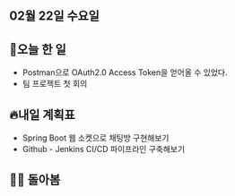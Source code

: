 ## 02월 22일 수요일

## 📝오늘 한 일

- Postman으로 OAuth2.0 Access Token을 얻어올 수 있었다.
- 팀 프로젝트 첫 회의

## 🔥내일 계획표

- Spring Boot 웹 소켓으로 채팅방 구현해보기
- Github - Jenkins CI/CD 파이프라인 구축해보기

## 💁‍♂️ 돌아봄





